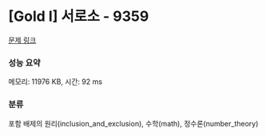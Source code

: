 # [Gold I] 서로소 - 9359 

[문제 링크](https://www.acmicpc.net/problem/9359) 

### 성능 요약

메모리: 11976 KB, 시간: 92 ms

### 분류

포함 배제의 원리(inclusion_and_exclusion), 수학(math), 정수론(number_theory)

